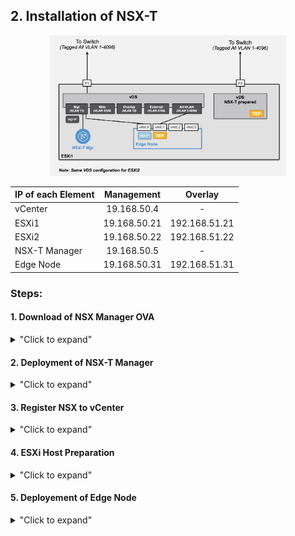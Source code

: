 
## 2. Installation of NSX-T

<p align="center">
  <img width=75% height=75% src="/docs/assets/Graphics/2.1.Installation-Design.jpg">
</p>


| IP of each Element        | Management    | Overlay       |
|:--------------------------|:-------------:|:-------------:|
| vCenter                   | 19.168.50.4   | -             |
| ESXi1                     | 19.168.50.21  | 192.168.51.21 |
| ESXi2                     | 19.168.50.22  | 192.168.51.22 |
| NSX-T Manager             | 19.168.50.5   | -             |
| Edge Node                 | 19.168.50.31  | 192.168.51.31 |

### Steps:

#### 1. Download of NSX Manager OVA
<details>
<summary>"Click to expand"</summary>

Download NSX-T 3.0 Manager for VMware ESXi OVA file [download link xxx](https://my.vmware.com/en/web/vmware/info/slug/networking_security/vmware_nsx_t_data_center/2_x)

xxx fix the link + add screenshot of VMware download.
</details>


#### 2. Deployment of NSX-T Manager
<details>
<summary>"Click to expand"</summary>

From vCenter, deploy NSX-T Unified Appliance OVA.
xxx Add the screenshots


</details>


#### 3. Register NSX to vCenter
<details>
<summary>"Click to expand"</summary>

From NSX-T Manager under "xxx - xxx", register vCenter.
xxx Add the screenshots

</details>


#### 4. ESXi Host Preparation
<details>
<summary>"Click to expand"</summary>

##### Uplink Profile Creation

From NSX-T Manager under "xxx - xxx", create Uplink Profile for Transport Nodes (ESXi + Edge Node):
- VLAN information for Overlay traffic (= VLAN 12 in lab)
- Number of NIC for "VDS - NSX-T prepared" switch (= 1 NIC in lab)
xxx Add the screenshots


##### Installion of NSX in ESXi

From NSX-T Manager under "xxx - xxx", install NSX-T in the ESXi.
xxx Add the screenshots


</details>


#### 5. Deployement of Edge Node
<details>
<summary>"Click to expand"</summary>

##### Creation of VDS Port Group "All VLAN"
From vCenter, create a Port Group "All VLAN" (= VLAN Tag 1-4096).
xxx Add the screenshots

##### Installation of NSX Edge Node
From NSX-T Manager, deploy 1 Edge Node + configure it.
xxx Add the screenshots

</details>


